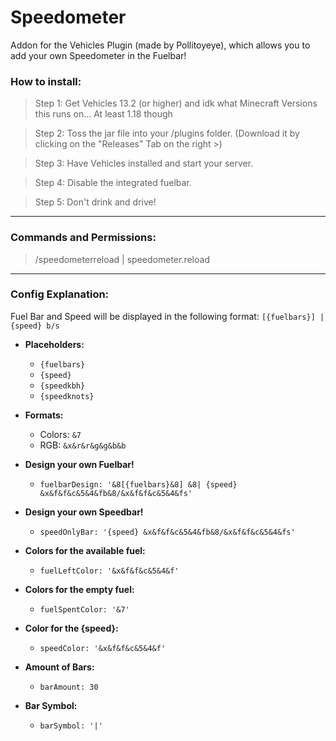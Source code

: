# Speedometer

Addon for the Vehicles Plugin (made by Pollitoyeye), which allows you to add your own Speedometer in the Fuelbar!

### How to install:
> Step 1:
  Get Vehicles 13.2 (or higher) and idk what Minecraft Versions this runs on... At least 1.18 though
  
> Step 2:
  Toss the jar file into your /plugins folder. (Download it by clicking on the "Releases" Tab on the right >)
  
> Step 3:
  Have Vehicles installed and start your server.
  
> Step 4:
  Disable the integrated fuelbar.
  
> Step 5:
  Don't drink and drive!

___
### Commands and Permissions:
> /speedometerreload | speedometer.reload

___
### Config Explanation:
Fuel Bar and Speed will be displayed in the following format:
`[{fuelbars}] | {speed} b/s`

- **Placeholders:**
  - `{fuelbars}`
  - `{speed}`
  - `{speedkbh}`
  - `{speedknots}`

- **Formats:**
  - Colors: `&7`
  - RGB: `&x&r&r&g&g&b&b`

- **Design your own Fuelbar!**
  - `fuelbarDesign: '&8[{fuelbars}&8] &8| {speed} &x&f&f&c&5&4&fb&8/&x&f&f&c&5&4&fs'`
  
- **Design your own Speedbar!**
  - `speedOnlyBar: '{speed} &x&f&f&c&5&4&fb&8/&x&f&f&c&5&4&fs'`

- **Colors for the available fuel:**
  - `fuelLeftColor: '&x&f&f&c&5&4&f'`

- **Colors for the empty fuel:**
  - `fuelSpentColor: '&7'`

- **Color for the {speed}:**
  - `speedColor: '&x&f&f&c&5&4&f'`
  
- **Amount of Bars:**
  - `barAmount: 30`
  
- **Bar Symbol:**
  - `barSymbol: '|'`
